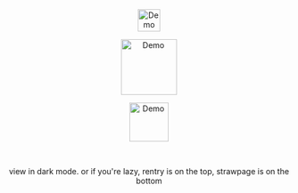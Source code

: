 
⠀
<p align="center">
<a href="https://rentry.co/cipherites">
  <img src="https://cdn.discordapp.com/attachments/1062717625764950068/1431545835035820053/IMG_20251025_153135.jpg?ex=68fe7733&is=68fd25b3&hm=d450ce0495f8bf54705020e71b042693b5bbf2d8ca94448c858e71a8ffb2aa0f&" alt="Demo" width="40">
</a>

<p align="center">
<a href="https://x.com/wawanomi/status/1895801104086220877?t=60aFQ6RIpuZpKTUzY7Rsgw&s=19">
  <img src="https://cdn.discordapp.com/attachments/1062717625764950068/1431549883268988979/Untitled1611_20251025154632.png?ex=68fdd239&is=68fc80b9&hm=ec90d0329b50fb70df96f2fef44fb425b4bd86e9133df5a714a9cf6b72f46b85&" alt="Demo" width="100">
</a>
  
<p align="center">
<a href="https://cipherites.straw.page/">
  <img src="https://cdn.discordapp.com/attachments/1062717625764950068/1431545835375824896/IMG_20251025_153146.jpg?ex=68fe7733&is=68fd25b3&hm=014bfe26b3a36cba8224c678fb3b271bf669a6b44ec90e835f071c7f9ae8dc44&" alt="Demo" width="70">
</a>

⠀
<p align="center"> view in dark mode. or if you're lazy, rentry is on the top, strawpage is on the bottom
